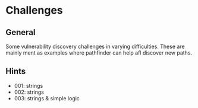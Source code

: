 # Challenges

## General
Some vulnerability discovery challenges in varying difficulties. These are mainly ment as examples where pathfinder can help afl discover new paths.

## Hints
* 001: strings
* 002: strings
* 003: strings & simple logic
